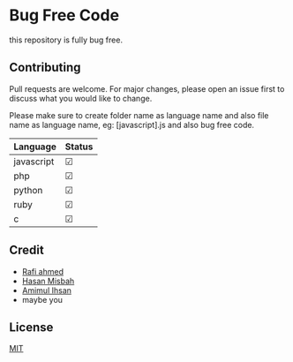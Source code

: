 # Bug Free Code
this repository is fully bug free.

## Contributing
Pull requests are welcome. For major changes, please open an issue first to discuss what you would like to change.

Please make sure to create folder name as language name and also file name as language name, eg: [javascript].js
and also bug free code.


| Language   | Status  |
|------------|---------|
| javascript | &#9745; |
| php        | &#9745; |
| python     | &#9745; |
| ruby       | &#9745; |
| c          | &#9745; |


## Credit
 - [Rafi ahmed](https://github.com/rafiahmedd)
 - [Hasan Misbah](https://github.com/hasanmisbah)
 - [Amimul Ihsan](https://github.com/aimahdi)
 - maybe you


## License
[MIT](https://hasan.mit-license.org/)